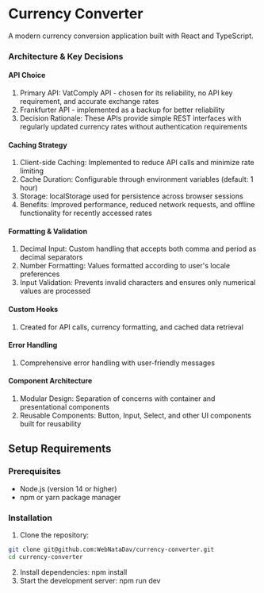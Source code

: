 # Currency Converter

A modern currency conversion application built with React and TypeScript.

### Architecture & Key Decisions
#### API Choice
1. Primary API: VatComply API - chosen for its reliability, no API key requirement, and accurate exchange rates
2. Frankfurter API - implemented as a backup for better reliability
3. Decision Rationale: These APIs provide simple REST interfaces with regularly updated currency rates without authentication requirements

#### Caching Strategy
1. Client-side Caching: Implemented to reduce API calls and minimize rate limiting
2. Cache Duration: Configurable through environment variables (default: 1 hour)
3. Storage: localStorage used for persistence across browser sessions
4. Benefits: Improved performance, reduced network requests, and offline functionality for recently accessed rates

#### Formatting & Validation
1. Decimal Input: Custom handling that accepts both comma and period as decimal separators
2. Number Formatting: Values formatted according to user's locale preferences
3. Input Validation: Prevents invalid characters and ensures only numerical values are processed

#### Custom Hooks
1. Created for API calls, currency formatting, and cached data retrieval

#### Error Handling
1. Comprehensive error handling with user-friendly messages

#### Component Architecture
1. Modular Design: Separation of concerns with container and presentational components
2. Reusable Components: Button, Input, Select, and other UI components built for reusability

## Setup Requirements

### Prerequisites
- Node.js (version 14 or higher)
- npm or yarn package manager

### Installation
1. Clone the repository:
```bash
git clone git@github.com:WebNataDav/currency-converter.git
cd currency-converter
```
2. Install dependencies:
npm install
3. Start the development server:
npm run dev